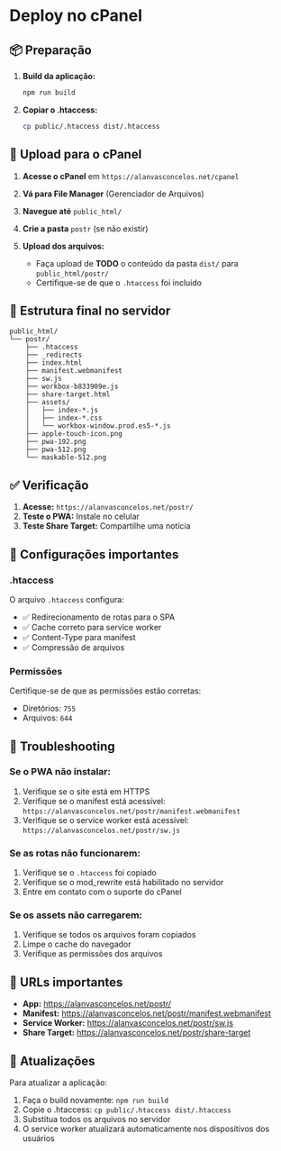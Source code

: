 # Deploy no cPanel

## 📦 Preparação

1. **Build da aplicação:**

   ```bash
   npm run build
   ```

2. **Copiar o .htaccess:**
   ```bash
   cp public/.htaccess dist/.htaccess
   ```

## 🚀 Upload para o cPanel

1. **Acesse o cPanel** em `https://alanvasconcelos.net/cpanel`

2. **Vá para File Manager** (Gerenciador de Arquivos)

3. **Navegue até** `public_html/`

4. **Crie a pasta** `postr` (se não existir)

5. **Upload dos arquivos:**
   - Faça upload de **TODO** o conteúdo da pasta `dist/` para `public_html/postr/`
   - Certifique-se de que o `.htaccess` foi incluído

## 📁 Estrutura final no servidor

```
public_html/
└── postr/
    ├── .htaccess
    ├── _redirects
    ├── index.html
    ├── manifest.webmanifest
    ├── sw.js
    ├── workbox-b833909e.js
    ├── share-target.html
    ├── assets/
    │   ├── index-*.js
    │   ├── index-*.css
    │   └── workbox-window.prod.es5-*.js
    ├── apple-touch-icon.png
    ├── pwa-192.png
    ├── pwa-512.png
    └── maskable-512.png
```

## ✅ Verificação

1. **Acesse:** `https://alanvasconcelos.net/postr/`
2. **Teste o PWA:** Instale no celular
3. **Teste Share Target:** Compartilhe uma notícia

## 🔧 Configurações importantes

### .htaccess

O arquivo `.htaccess` configura:

- ✅ Redirecionamento de rotas para o SPA
- ✅ Cache correto para service worker
- ✅ Content-Type para manifest
- ✅ Compressão de arquivos

### Permissões

Certifique-se de que as permissões estão corretas:

- Diretórios: `755`
- Arquivos: `644`

## 🐛 Troubleshooting

### Se o PWA não instalar:

1. Verifique se o site está em HTTPS
2. Verifique se o manifest está acessível: `https://alanvasconcelos.net/postr/manifest.webmanifest`
3. Verifique se o service worker está acessível: `https://alanvasconcelos.net/postr/sw.js`

### Se as rotas não funcionarem:

1. Verifique se o `.htaccess` foi copiado
2. Verifique se o mod_rewrite está habilitado no servidor
3. Entre em contato com o suporte do cPanel

### Se os assets não carregarem:

1. Verifique se todos os arquivos foram copiados
2. Limpe o cache do navegador
3. Verifique as permissões dos arquivos

## 📱 URLs importantes

- **App:** https://alanvasconcelos.net/postr/
- **Manifest:** https://alanvasconcelos.net/postr/manifest.webmanifest
- **Service Worker:** https://alanvasconcelos.net/postr/sw.js
- **Share Target:** https://alanvasconcelos.net/postr/share-target

## 🔄 Atualizações

Para atualizar a aplicação:

1. Faça o build novamente: `npm run build`
2. Copie o .htaccess: `cp public/.htaccess dist/.htaccess`
3. Substitua todos os arquivos no servidor
4. O service worker atualizará automaticamente nos dispositivos dos usuários
